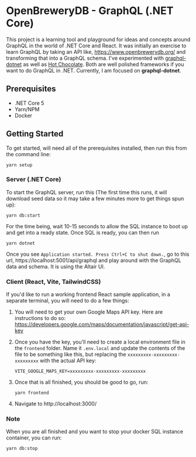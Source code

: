 # OpenBreweryDB - GraphQL (.NET Core)

This project is a learning tool and playground for ideas and concepts around GraphQL in the world of .NET Core and React. It was initially an exercise to learn GraphQL by taking an API like, https://www.openbrewerydb.org/ and transforming that into a GraphQL schema. I've experimented with [graphql-dotnet](https://github.com/graphql-dotnet/graphql-dotnet) as well as [Hot Chocolate](https://hotchocolate.io/). Both are well polished frameworks if you want to do GraphQL in .NET. Currently, I am focused on **graphql-dotnet**.

## Prerequisites

-   .NET Core 5
-   Yarn/NPM
-   Docker

## Getting Started

To get started, will need all of the prerequisites installed, then run this from the command line:

    yarn setup

### Server (.NET Core)

To start the GraphQL server, run this (The first time this runs, it will download seed data so it may take a few minutes more to get things spun up):

    yarn db:start

For the time being, wait 10-15 seconds to allow the SQL instance to boot up and get into a ready state. Once SQL is ready, you can then run

    yarn dotnet

Once you see `Application started. Press Ctrl+C to shut down.`, go to this url, https://localhost:5001/api/graphql and play around with the GraphQL data and schema. It is using the Altair UI.

### Client (React, Vite, TailwindCSS)

If you'd like to run a working frontend React sample application, in a separate terminal, you will need to do a few things:

1.  You will need to get your own Google Maps API key. Here are instructions to do so: https://developers.google.com/maps/documentation/javascript/get-api-key

2.  Once you have the key, you'll need to create a local environment file in the `frontend` folder. Name it `.env.local` and update the contents of the file to be something like this, but replacing the `xxxxxxxxx-xxxxxxxxx-xxxxxxxxx` with the actual API key:

        VITE_GOOGLE_MAPS_KEY=xxxxxxxxx-xxxxxxxxx-xxxxxxxxx

3.  Once that is all finished, you should be good to go, run:

        yarn frontend

4.  Navigate to http://localhost:3000/

### Note

When you are all finished and you want to stop your docker SQL instance container, you can run:

    yarn db:stop
